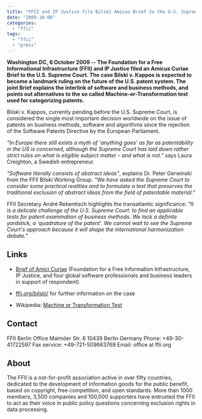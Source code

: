 ```yaml
---
title: "FFII and IP Justice file Bilski Amicus Brief to the U.S. Supreme Court"
date: "2009-10-06"
categories: 
  - "ffii"
tags: 
  - "ffii"
  - "press"
---
```


**Washington DC, 6 October 2009 -- The Foundation for a Free Informational Infrastructure (FFII) and IP Justice filed an Amicus Curiae Brief to the U.S. Supreme Court. The case Bilski v. Kappos is expected to become a landmark ruling on the future of the U.S. patent system. The joint Brief explains the interlink of software and business methods, and points out alternatives to the so called Machine-or-Transformation test used for categorizing patents.**

Bilski v. Kappos, currently pending before the U.S. Supreme Court, is considered the single most important decision worldwide on the issue of patents on business methods, software and algorithms since the rejection of the Software Patents Directive by the European Parliament.

_"In Europe there still exists a myth of 'anything goes' as far as patentability in the US is concerned, although the Supreme Court has laid down rather strict rules on what is eligible subject matter - and what is not."_ says Laura Creighton, a Swedish entrepreneur.

_"Software literally consists of abstract ideas"_, explains Dr. Peter Gerwinski from the FFII Bilski Working Group. _"We have asked the Supreme Court to consider some practical realities and to formulate a test that preserves the traditional exclusion of abstract ideas from the field of patentable material."_

FFII Secretary André Rebentisch highlights the transatlantic significance: _"It is a delicate challenge of the U.S. Supreme Court: to find an applicable tests for patent examination of business methods. We lack a definite yardstick, a 'quadrature of the patent'. We cannot wait to see the Supreme Court's approach because it will shape the international harmonization debate."_

## Links

- [Brief of Amici Curiae](http://media.ffii.org/BilskiFFII/ACB_FFII.pdf) (Foundation for a Free Information Infrastructure, IP Justice, and four global software professionals and business leaders in support of respondent)
    
- [ffii.org/bilski/](http://ffii.org/bilski) for further information on the case
    
- Wikipedia: [Machine or Transformation Test](http://en.wikipedia.org/wiki/Machine-or-transformation_test)
    

## Contact

FFII Berlin Office Malmöer Str. 6 10439 Berlin Germany Phone: +49-30-41722597 Fax service: +49-721-509663769 Email: office at ffii.org

## About

The FFII is a not-for-profit association active in over fifty countries, dedicated to the development of information goods for the public benefit, based on copyright, free competition, and open standards. More than 1000 members, 3,500 companies and 100,000 supporters have entrusted the FFII to act as their voice in public policy questions concerning exclusion rights in data processing.
